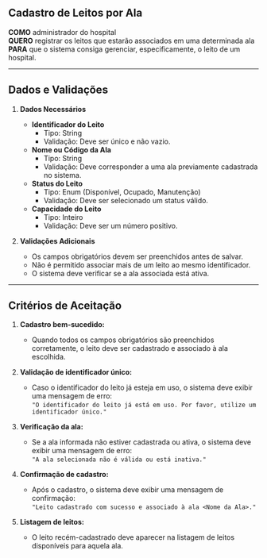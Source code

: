 ## Cadastro de Leitos por Ala

**COMO** administrador do hospital  
**QUERO** registrar os leitos que estarão associados em uma determinada ala  
**PARA** que o sistema consiga gerenciar, especificamente, o leito de um hospital.  

---

## **Dados e Validações**
1. **Dados Necessários**  
   - **Identificador do Leito**  
     - Tipo: String  
     - Validação: Deve ser único e não vazio.  
   - **Nome ou Código da Ala**  
     - Tipo: String  
     - Validação: Deve corresponder a uma ala previamente cadastrada no sistema.  
   - **Status do Leito**  
     - Tipo: Enum (Disponível, Ocupado, Manutenção)  
     - Validação: Deve ser selecionado um status válido.  
   - **Capacidade do Leito**  
     - Tipo: Inteiro  
     - Validação: Deve ser um número positivo.  

2. **Validações Adicionais**  
   - Os campos obrigatórios devem ser preenchidos antes de salvar.  
   - Não é permitido associar mais de um leito ao mesmo identificador.  
   - O sistema deve verificar se a ala associada está ativa.  

---

## **Critérios de Aceitação**
1. **Cadastro bem-sucedido:**  
   - Quando todos os campos obrigatórios são preenchidos corretamente, o leito deve ser cadastrado e associado à ala escolhida.  

2. **Validação de identificador único:**  
   - Caso o identificador do leito já esteja em uso, o sistema deve exibir uma mensagem de erro:  
     `"O identificador do leito já está em uso. Por favor, utilize um identificador único."`  

3. **Verificação da ala:**  
   - Se a ala informada não estiver cadastrada ou ativa, o sistema deve exibir uma mensagem de erro:  
     `"A ala selecionada não é válida ou está inativa."`  

4. **Confirmação de cadastro:**  
   - Após o cadastro, o sistema deve exibir uma mensagem de confirmação:  
     `"Leito cadastrado com sucesso e associado à ala <Nome da Ala>."`  

5. **Listagem de leitos:**  
   - O leito recém-cadastrado deve aparecer na listagem de leitos disponíveis para aquela ala.  
